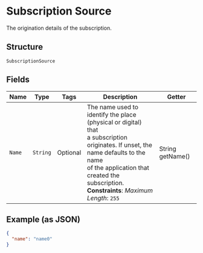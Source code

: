 
# Subscription Source

The origination details of the subscription.

## Structure

`SubscriptionSource`

## Fields

| Name | Type | Tags | Description | Getter |
|  --- | --- | --- | --- | --- |
| `Name` | `String` | Optional | The name used to identify the place (physical or digital) that<br>a subscription originates. If unset, the name defaults to the name<br>of the application that created the subscription.<br>**Constraints**: *Maximum Length*: `255` | String getName() |

## Example (as JSON)

```json
{
  "name": "name0"
}
```

